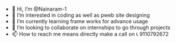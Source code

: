 - 👋 Hi, I’m @Nainaram-1
- 👀 I’m interested in  coding as well as pweb site designing
- 🌱 I’m currently learning  frame works for advance usage
- 💞️ I’m looking to collaborate on internships to go through projects
- 📫 How to reach me  means directly make  a call on 📞 9110792672

<!---
Nainaram-1/Nainaram-1 is a ✨ special ✨ repository because its `README.md` (this file) appears on your GitHub profile.
You can click the Preview link to take a look at your changes.
--->
